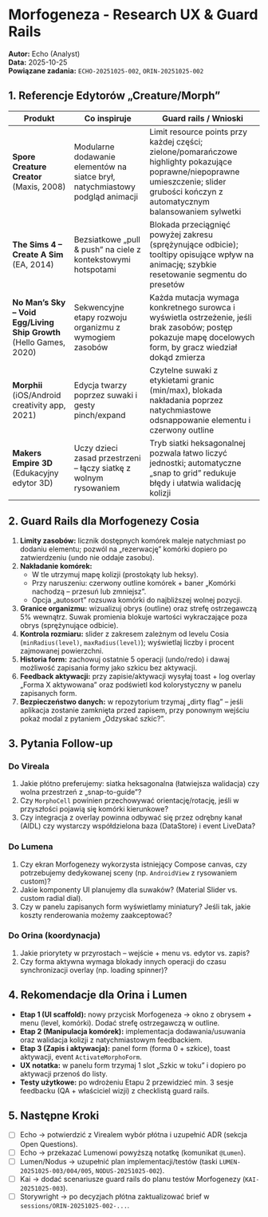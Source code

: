 # Morfogeneza - Research UX & Guard Rails

**Autor:** Echo (Analyst)  
**Data:** 2025-10-25  
**Powiązane zadania:** `ECHO-20251025-002`, `ORIN-20251025-002`

## 1. Referencje Edytorów „Creature/Morph”

| Produkt | Co inspiruje | Guard rails / Wnioski |
|---------|--------------|------------------------|
| **Spore Creature Creator** (Maxis, 2008) | Modularne dodawanie elementów na siatce brył, natychmiastowy podgląd animacji | Limit resource points przy każdej części; zielone/pomarańczowe highlighty pokazujące poprawne/niepoprawne umieszczenie; slider grubości kończyn z automatycznym balansowaniem sylwetki |
| **The Sims 4 – Create A Sim** (EA, 2014) | Bezsiatkowe „pull & push” na ciele z kontekstowymi hotspotami | Blokada przeciągnięć powyżej zakresu (sprężynujące odbicie); tooltipy opisujące wpływ na animację; szybkie resetowanie segmentu do presetów |
| **No Man’s Sky – Void Egg/Living Ship Growth** (Hello Games, 2020) | Sekwencyjne etapy rozwoju organizmu z wymogiem zasobów | Każda mutacja wymaga konkretnego surowca i wyświetla ostrzeżenie, jeśli brak zasobów; postęp pokazuje mapę docelowych form, by gracz wiedział dokąd zmierza |
| **Morphii** (iOS/Android creativity app, 2021) | Edycja twarzy poprzez suwaki i gesty pinch/expand | Czytelne suwaki z etykietami granic (min/max), blokada nakładania poprzez natychmiastowe odsnappowanie elementu i czerwony outline |
| **Makers Empire 3D** (Edukacyjny edytor 3D) | Uczy dzieci zasad przestrzeni – łączy siatkę z wolnym rysowaniem | Tryb siatki heksagonalnej pozwala łatwo liczyć jednostki; automatyczne „snap to grid” redukuje błędy i ułatwia walidację kolizji |

## 2. Guard Rails dla Morfogenezy Cosia

1. **Limity zasobów:** licznik dostępnych komórek maleje natychmiast po dodaniu elementu; pozwól na „rezerwację” komórki dopiero po zatwierdzeniu (undo nie oddaje zasobu).  
2. **Nakładanie komórek:**  
   - W tle utrzymuj mapę kolizji (prostokąty lub heksy).  
   - Przy naruszeniu: czerwony outline komórek + baner „Komórki nachodzą – przesuń lub zmniejsz”.  
   - Opcja „autosort” rozsuwa komórki do najbliższej wolnej pozycji.  
3. **Granice organizmu:** wizualizuj obrys (outline) oraz strefę ostrzegawczą 5% wewnątrz. Suwak promienia blokuje wartości wykraczające poza obrys (sprężynujące odbicie).  
4. **Kontrola rozmiaru:** slider z zakresem zależnym od levelu Cosia (`minRadius(level)`, `maxRadius(level)`); wyświetlaj liczby i procent zajmowanej powierzchni.  
5. **Historia form:** zachowuj ostatnie 5 operacji (undo/redo) i dawaj możliwość zapisania formy jako szkicu bez aktywacji.  
6. **Feedback aktywacji:** przy zapisie/aktywacji wysyłaj toast + log overlay „Forma X aktywowana” oraz podświetl kod kolorystyczny w panelu zapisanych form.  
7. **Bezpieczeństwo danych:** w repozytorium trzymaj „dirty flag” – jeśli aplikacja zostanie zamknięta przed zapisem, przy ponownym wejściu pokaż modal z pytaniem „Odzyskać szkic?”.  

## 3. Pytania Follow-up

### Do Vireala
1. Jakie płótno preferujemy: siatka heksagonalna (łatwiejsza walidacja) czy wolna przestrzeń z „snap-to-guide”?  
2. Czy `MorphoCell` powinien przechowywać orientację/rotację, jeśli w przyszłości pojawią się komórki kierunkowe?  
3. Czy integracja z overlay powinna odbywać się przez odrębny kanał (AIDL) czy wystarczy współdzielona baza (DataStore) i event LiveData?

### Do Lumena
1. Czy ekran Morfogenezy wykorzysta istniejący Compose canvas, czy potrzebujemy dedykowanej sceny (np. `AndroidView` z rysowaniem custom)?  
2. Jakie komponenty UI planujemy dla suwaków? (Material Slider vs. custom radial dial).  
3. Czy w panelu zapisanych form wyświetlamy miniatury? Jeśli tak, jakie koszty renderowania możemy zaakceptować?

### Do Orina (koordynacja)
1. Jakie priorytety w przyrostach – wejście + menu vs. edytor vs. zapis?  
2. Czy forma aktywna wymaga blokady innych operacji do czasu synchronizacji overlay (np. loading spinner)?  

## 4. Rekomendacje dla Orina i Lumen

- **Etap 1 (UI scaffold):** nowy przycisk Morfogeneza → okno z obrysem + menu (level, komórki). Dodać strefę ostrzegawczą w outline.  
- **Etap 2 (Manipulacja komórek):** implementacja dodawania/usuwania oraz walidacja kolizji z natychmiastowym feedbackiem.  
- **Etap 3 (Zapis i aktywacja):** panel form (forma 0 + szkice), toast aktywacji, event `ActivateMorphoForm`.  
- **UX notatka:** w panelu form trzymaj 1 slot „Szkic w toku” i dopiero po aktywacji przenoś do listy.  
- **Testy użytkowe:** po wdrożeniu Etapu 2 przewidzieć min. 3 sesje feedbacku (QA + właściciel wizji) z checklistą guard rails.

## 5. Następne Kroki

- [ ] Echo → potwierdzić z Virealem wybór płótna i uzupełnić ADR (sekcja Open Questions).  
- [ ] Echo → przekazać Lumenowi powyższą notatkę (komunikat `@Lumen`).  
- [ ] Lumen/Nodus → uzupełnić plan implementacji/testów (taski `LUMEN-20251025-003/004/005`, `NODUS-20251025-002`).  
- [ ] Kai → dodać scenariusze guard rails do planu testów Morfogenezy (`KAI-20251025-003`).  
- [ ] Storywright → po decyzjach płótna zaktualizować brief w `sessions/ORIN-20251025-002-...`.
